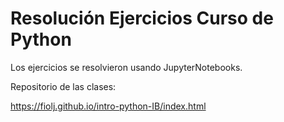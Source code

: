 # Resolución Ejercicios Curso de Python

Los ejercicios se resolvieron usando JupyterNotebooks.

Repositorio de las clases:

https://fiolj.github.io/intro-python-IB/index.html
